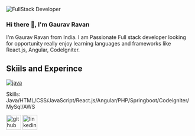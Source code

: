 ![FullStack Developer](https://media.licdn.com/dms/image/D4D16AQFa6aQquN4x1Q/profile-displaybackgroundimage-shrink_350_1400/0/1699947172654?e=1705536000&v=beta&t=Y7YpbtMcaWmi2zcXi7_IiWDwfRUYxgSL3XQWWxRGT5w)

### Hi there 👋, I'm Gaurav Ravan

I'm Gaurav Ravan from India. I am Passionate Full stack developer looking for opportunity really enjoy learning languages and frameworks like React.js, Angular, CodeIgniter.

## Skiils and Experince
[![java](https://skillicons.dev/icons?i=java,html,css,javascript,react,angular,php,codeigniter,mysql,aws&perline=3)](https://skillicons.dev)


Skills: Java/HTML/CSS/JavaScript/React.js/Angular/PHP/Springboot/Codeigniter/MySql/AWS



[<img src='https://cdn.jsdelivr.net/npm/simple-icons@3.0.1/icons/github.svg' alt='github' height='40'>](https://github.com/GauravRavan)  [<img src='https://cdn.jsdelivr.net/npm/simple-icons@3.0.1/icons/linkedin.svg' alt='linkedin' height='40'>](https://www.linkedin.com/in/GauravRavan/)  

